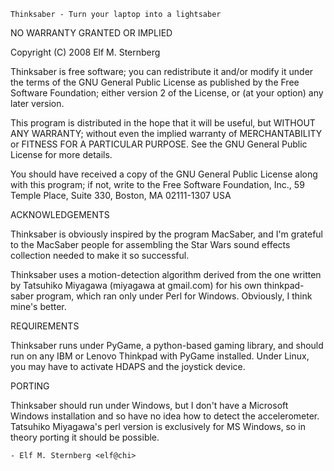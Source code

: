 	Thinksaber - Turn your laptop into a lightsaber

NO WARRANTY GRANTED OR IMPLIED

Copyright (C) 2008 Elf M. Sternberg

Thinksaber is free software; you can redistribute it and/or modify it
under the terms of the GNU General Public License as published by the
Free Software Foundation; either version 2 of the License, or (at your
option) any later version.

This program is distributed in the hope that it will be useful, but
WITHOUT ANY WARRANTY; without even the implied warranty of
MERCHANTABILITY or FITNESS FOR A PARTICULAR PURPOSE.  See the GNU
General Public License for more details.

You should have received a copy of the GNU General Public License
along with this program; if not, write to the Free Software
Foundation, Inc., 59 Temple Place, Suite 330, Boston, MA 02111-1307
USA

ACKNOWLEDGEMENTS

Thinksaber is obviously inspired by the program MacSaber, and I'm
grateful to the MacSaber people for assembling the Star Wars sound
effects collection needed to make it so successful.

Thinksaber uses a motion-detection algorithm derived from the one
written by Tatsuhiko Miyagawa (miyagawa at gmail.com) for his own
thinkpad-saber program, which ran only under Perl for Windows.
Obviously, I think mine's better.

REQUIREMENTS

Thinksaber runs under PyGame, a python-based gaming library, and
should run on any IBM or Lenovo Thinkpad with PyGame installed.  Under
Linux, you may have to activate HDAPS and the joystick device.

PORTING

Thinksaber should run under Windows, but I don't have a Microsoft
Windows installation and so have no idea how to detect the
accelerometer.  Tatsuhiko Miyagawa's perl version is exclusively for
MS Windows, so in theory porting it should be possible.

	- Elf M. Sternberg <elf@chi>
